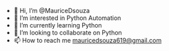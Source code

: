 - 👋 Hi, I’m @MauriceDsouza
- 👀 I’m interested in Python Automation
- 🌱 I’m currently learning Python
- 💞️ I’m looking to collaborate on Python
- 📫 How to reach me mauricedsouza619@gmail.com

<!---
MauriceDsouza/MauriceDsouza is a ✨ special ✨ repository because its `README.md` (this file) appears on your GitHub profile.
You can click the Preview link to take a look at your changes.
--->
